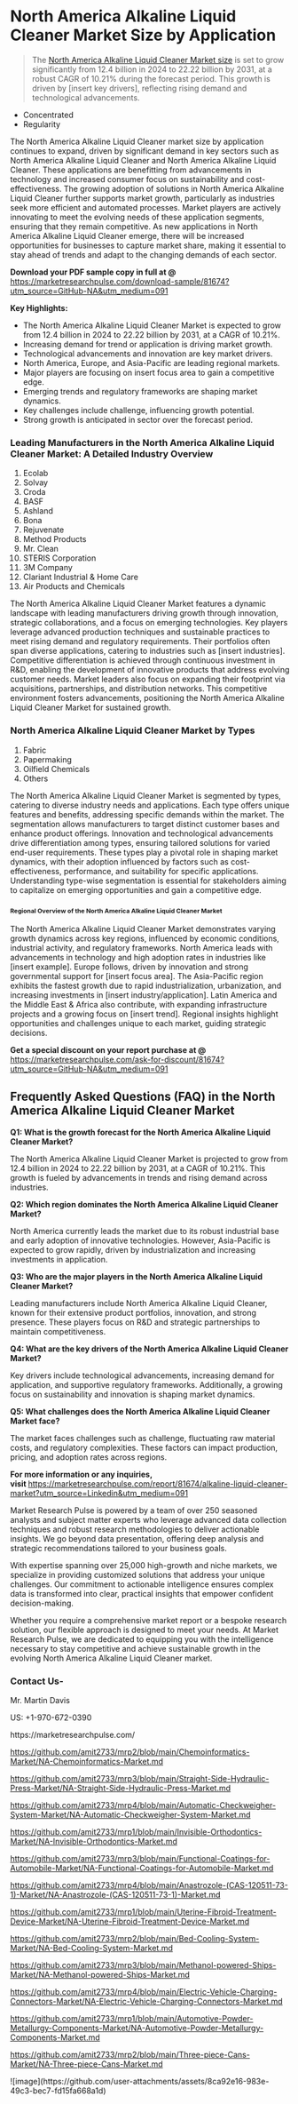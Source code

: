 <h1>North America Alkaline Liquid Cleaner Market&nbsp;Size by Application</h1><blockquote><p>The <a href="https://marketresearchpulse.com/download-sample/81674?utm_source=GitHub-NA&amp;utm_medium=091">North America Alkaline Liquid Cleaner Market size</a> is set to grow significantly from 12.4 billion in 2024 to 22.22 billion by 2031, at a robust CAGR of 10.21% during the forecast period. This growth is driven by [insert key drivers], reflecting rising demand and technological advancements.</p></blockquote><ul><li>Concentrated<li> Regularity</li></ul><p>The North America Alkaline Liquid Cleaner market size by application continues to expand, driven by significant demand in key sectors such as North America Alkaline Liquid Cleaner and North America Alkaline Liquid Cleaner. These applications are benefitting from advancements in technology and increased consumer focus on sustainability and cost-effectiveness. The growing adoption of solutions in North America Alkaline Liquid Cleaner further supports market growth, particularly as industries seek more efficient and automated processes. Market players are actively innovating to meet the evolving needs of these application segments, ensuring that they remain competitive. As new applications in North America Alkaline Liquid Cleaner emerge, there will be increased opportunities for businesses to capture market share, making it essential to stay ahead of trends and adapt to the changing demands of each sector.</p><p><strong>Download your PDF sample copy in full at @ </strong><a href="https://marketresearchpulse.com/download-sample/81674?utm_source=GitHub-NA&amp;utm_medium=091">https://marketresearchpulse.com/download-sample/81674?utm_source=GitHub-NA&amp;utm_medium=091</a></p><p><strong>Key Highlights: </strong></p><ul><li>The North America Alkaline Liquid Cleaner Market is expected to grow from 12.4 billion in 2024 to 22.22 billion by 2031, at a CAGR of 10.21%.</li><li>Increasing demand for trend or application is driving market growth.</li><li>Technological advancements and innovation are key market drivers.</li><li>North America, Europe, and Asia-Pacific are leading regional markets.</li><li>Major players are focusing on insert focus area to gain a competitive edge.</li><li>Emerging trends and regulatory frameworks are shaping market dynamics.</li><li>Key challenges include challenge, influencing growth potential.</li><li>Strong growth is anticipated in sector over the forecast period.</li></ul><h3>Leading Manufacturers in the North America Alkaline Liquid Cleaner Market: A Detailed Industry Overview</h3><ol><li>Ecolab</li><li>Solvay</li><li>Croda</li><li>BASF</li><li>Ashland</li><li>Bona</li><li>Rejuvenate</li><li>Method Products</li><li>Mr. Clean</li><li>STERIS Corporation</li><li>3M Company</li><li>Clariant Industrial & Home Care</li><li>Air Products and Chemicals</li></ol><div class="flex max-w-full flex-col flex-grow"><div class="min-h-8 text-message flex w-full flex-col items-end gap-2 whitespace-normal break-words [.text-message+&amp;]:mt-5" dir="auto" data-message-author-role="assistant" data-message-id="fd8432e4-4910-450d-b182-61b7bfb0a01f" data-message-model-slug="gpt-4o"><div class="flex w-full flex-col gap-1 empty:hidden first:pt-[3px]"><div class="markdown prose w-full break-words dark:prose-invert light"><p>The North America Alkaline Liquid Cleaner Market features a dynamic landscape with leading manufacturers driving growth through innovation, strategic collaborations, and a focus on emerging technologies. Key players leverage advanced production techniques and sustainable practices to meet rising demand and regulatory requirements. Their portfolios often span diverse applications, catering to industries such as [insert industries]. Competitive differentiation is achieved through continuous investment in R&amp;D, enabling the development of innovative products that address evolving customer needs. Market leaders also focus on expanding their footprint via acquisitions, partnerships, and distribution networks. This competitive environment fosters advancements, positioning the North America Alkaline Liquid Cleaner Market for sustained growth.</p></div></div></div></div><h3>North America Alkaline Liquid Cleaner Market by Types</h3><ol><li>Fabric<li> Papermaking<li> Oilfield Chemicals<li> Others</li></ol><div class="flex max-w-full flex-col flex-grow"><div class="min-h-8 text-message flex w-full flex-col items-end gap-2 whitespace-normal break-words [.text-message+&amp;]:mt-5" dir="auto" data-message-author-role="assistant" data-message-id="084470be-0bb7-4664-bddf-5156b4f41249" data-message-model-slug="gpt-4o-mini"><div class="flex w-full flex-col gap-1 empty:hidden first:pt-[3px]"><div class="markdown prose w-full break-words dark:prose-invert light"><p>The North America Alkaline Liquid Cleaner Market is segmented by types, catering to diverse industry needs and applications. Each type offers unique features and benefits, addressing specific demands within the market. The segmentation allows manufacturers to target distinct customer bases and enhance product offerings. Innovation and technological advancements drive differentiation among types, ensuring tailored solutions for varied end-user requirements. These types play a pivotal role in shaping market dynamics, with their adoption influenced by factors such as cost-effectiveness, performance, and suitability for specific applications. Understanding type-wise segmentation is essential for stakeholders aiming to capitalize on emerging opportunities and gain a competitive edge.</p></div></div></div></div><h3><span style="font-size: 11px;">Regional Overview of the North America Alkaline Liquid Cleaner Market</span></h3><div class="flex max-w-full flex-col flex-grow"><div class="min-h-8 text-message flex w-full flex-col items-end gap-2 whitespace-normal break-words [.text-message+&amp;]:mt-5" dir="auto" data-message-author-role="assistant" data-message-id="e9038762-ce64-4e30-91c9-9bd413514231" data-message-model-slug="gpt-4o-mini"><div class="flex w-full flex-col gap-1 empty:hidden first:pt-[3px]"><div class="markdown prose w-full break-words dark:prose-invert light"><p>The North America Alkaline Liquid Cleaner Market demonstrates varying growth dynamics across key regions, influenced by economic conditions, industrial activity, and regulatory frameworks. North America leads with advancements in technology and high adoption rates in industries like [insert example]. Europe follows, driven by innovation and strong governmental support for [insert focus area]. The Asia-Pacific region exhibits the fastest growth due to rapid industrialization, urbanization, and increasing investments in [insert industry/application]. Latin America and the Middle East &amp; Africa also contribute, with expanding infrastructure projects and a growing focus on [insert trend]. Regional insights highlight opportunities and challenges unique to each market, guiding strategic decisions.</p></div></div></div></div><p><strong>Get a special discount on your report purchase at @ </strong><a href="https://marketresearchpulse.com/ask-for-discount/81674?utm_source=GitHub-NA&amp;utm_medium=091">https://marketresearchpulse.com/ask-for-discount/81674?utm_source=GitHub-NA&amp;utm_medium=091</a></p><h2>Frequently Asked Questions (FAQ) in the North America Alkaline Liquid Cleaner Market</h2><p><strong>Q1: What is the growth forecast for the North America Alkaline Liquid Cleaner Market?</strong></p><p>The North America Alkaline Liquid Cleaner Market is projected to grow from 12.4 billion in 2024 to 22.22 billion by 2031, at a CAGR of 10.21%. This growth is fueled by advancements in trends and rising demand across industries.</p><p><strong>Q2: Which region dominates the North America Alkaline Liquid Cleaner Market?</strong></p><p>North America currently leads the market due to its robust industrial base and early adoption of innovative technologies. However, Asia-Pacific is expected to grow rapidly, driven by industrialization and increasing investments in application.</p><p><strong>Q3: Who are the major players in the North America Alkaline Liquid Cleaner Market?</strong></p><p>Leading manufacturers include North America Alkaline Liquid Cleaner, known for their extensive product portfolios, innovation, and strong presence. These players focus on R&amp;D and strategic partnerships to maintain competitiveness.</p><p><strong>Q4: What are the key drivers of the North America Alkaline Liquid Cleaner Market?</strong></p><p>Key drivers include technological advancements, increasing demand for application, and supportive regulatory frameworks. Additionally, a growing focus on sustainability and innovation is shaping market dynamics.</p><p><strong>Q5: What challenges does the North America Alkaline Liquid Cleaner Market face?</strong></p><p>The market faces challenges such as challenge, fluctuating raw material costs, and regulatory complexities. These factors can impact production, pricing, and adoption rates across regions.</p><p><strong>For more information or any inquiries, visit&nbsp;</strong><a href="https://marketresearchpulse.com/report/81674/alkaline-liquid-cleaner-market?utm_source=Linkedin&utm_medium=091">https://marketresearchpulse.com/report/81674/alkaline-liquid-cleaner-market?utm_source=Linkedin&utm_medium=091</a></p><p>Market Research Pulse is powered by a team of over 250 seasoned analysts and subject matter experts who leverage advanced data collection techniques and robust research methodologies to deliver actionable insights. We go beyond data presentation, offering deep analysis and strategic recommendations tailored to your business goals.</p><p>With expertise spanning over 25,000 high-growth and niche markets, we specialize in providing customized solutions that address your unique challenges. Our commitment to actionable intelligence ensures complex data is transformed into clear, practical insights that empower confident decision-making.</p><p>Whether you require a comprehensive market report or a bespoke research solution, our flexible approach is designed to meet your needs. At Market Research Pulse, we are dedicated to equipping you with the intelligence necessary to stay competitive and achieve sustainable growth in the evolving North America Alkaline Liquid Cleaner market.</p><h3><strong>Contact Us-</strong></h3><p>Mr. Martin Davis</p><p>US: +1-970-672-0390</p><p>https://marketresearchpulse.com/</p><p><a href="https://github.com/amit2733/mrp2/blob/main/Chemoinformatics-Market/NA-Chemoinformatics-Market.md">https://github.com/amit2733/mrp2/blob/main/Chemoinformatics-Market/NA-Chemoinformatics-Market.md</a></p><p><a href="https://github.com/amit2733/mrp3/blob/main/Straight-Side-Hydraulic-Press-Market/NA-Straight-Side-Hydraulic-Press-Market.md">https://github.com/amit2733/mrp3/blob/main/Straight-Side-Hydraulic-Press-Market/NA-Straight-Side-Hydraulic-Press-Market.md</a></p><p><a href="https://github.com/amit2733/mrp4/blob/main/Automatic-Checkweigher-System-Market/NA-Automatic-Checkweigher-System-Market.md">https://github.com/amit2733/mrp4/blob/main/Automatic-Checkweigher-System-Market/NA-Automatic-Checkweigher-System-Market.md</a></p><p><a href="https://github.com/amit2733/mrp1/blob/main/Invisible-Orthodontics-Market/NA-Invisible-Orthodontics-Market.md">https://github.com/amit2733/mrp1/blob/main/Invisible-Orthodontics-Market/NA-Invisible-Orthodontics-Market.md</a></p><p><a href="https://github.com/amit2733/mrp3/blob/main/Functional-Coatings-for-Automobile-Market/NA-Functional-Coatings-for-Automobile-Market.md">https://github.com/amit2733/mrp3/blob/main/Functional-Coatings-for-Automobile-Market/NA-Functional-Coatings-for-Automobile-Market.md</a></p><p><a href="https://github.com/amit2733/mrp4/blob/main/Anastrozole-(CAS-120511-73-1)-Market/NA-Anastrozole-(CAS-120511-73-1)-Market.md">https://github.com/amit2733/mrp4/blob/main/Anastrozole-(CAS-120511-73-1)-Market/NA-Anastrozole-(CAS-120511-73-1)-Market.md</a></p><p><a href="https://github.com/amit2733/mrp1/blob/main/Uterine-Fibroid-Treatment-Device-Market/NA-Uterine-Fibroid-Treatment-Device-Market.md">https://github.com/amit2733/mrp1/blob/main/Uterine-Fibroid-Treatment-Device-Market/NA-Uterine-Fibroid-Treatment-Device-Market.md</a></p><p><a href="https://github.com/amit2733/mrp2/blob/main/Bed-Cooling-System-Market/NA-Bed-Cooling-System-Market.md">https://github.com/amit2733/mrp2/blob/main/Bed-Cooling-System-Market/NA-Bed-Cooling-System-Market.md</a></p><p><a href="https://github.com/amit2733/mrp3/blob/main/Methanol-powered-Ships-Market/NA-Methanol-powered-Ships-Market.md">https://github.com/amit2733/mrp3/blob/main/Methanol-powered-Ships-Market/NA-Methanol-powered-Ships-Market.md</a></p><p><a href="https://github.com/amit2733/mrp4/blob/main/Electric-Vehicle-Charging-Connectors-Market/NA-Electric-Vehicle-Charging-Connectors-Market.md">https://github.com/amit2733/mrp4/blob/main/Electric-Vehicle-Charging-Connectors-Market/NA-Electric-Vehicle-Charging-Connectors-Market.md</a></p><p><a href="https://github.com/amit2733/mrp1/blob/main/Automotive-Powder-Metallurgy-Components-Market/NA-Automotive-Powder-Metallurgy-Components-Market.md">https://github.com/amit2733/mrp1/blob/main/Automotive-Powder-Metallurgy-Components-Market/NA-Automotive-Powder-Metallurgy-Components-Market.md</a></p><p><a href="https://github.com/amit2733/mrp2/blob/main/Three-piece-Cans-Market/NA-Three-piece-Cans-Market.md">https://github.com/amit2733/mrp2/blob/main/Three-piece-Cans-Market/NA-Three-piece-Cans-Market.md</a></p>
![image](https://github.com/user-attachments/assets/8ca92e16-983e-49c3-bec7-fd15fa668a1d)
